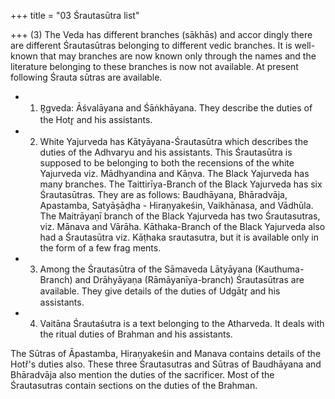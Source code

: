 +++
title = "03 Śrautasūtra list"

+++
(3) The Veda has different branches (sākhās) and accor dingly there are different Śrautasūtras belonging to different vedic branches. It is well-known that may branches are now known only through the names and the literature belonging to these branches is now not available. At present following Śrauta sūtras are available.

- 1) R̥gveda: Āśvalāyana and Śāṅkhāyana. They describe the duties of the Hotr̥ and his assistants.
- 2) White Yajurveda has Kātyāyana-Śrautasūtra which describes the duties of the Adhvaryu and his assistants. This Śrautasūtra is supposed to be belonging to both the recensions of the white Yajurveda viz. Mādhyandina and Kāṇva. The Black Yajurveda has many branches. The Taittirīya-Branch of the Black Yajurveda has six Śrautasūtras. They are as follows: Baudhāyana, Bhāradvāja, Apastamba, Satyāṣāḍha - Hiraṇyakeśin, Vaikhānasa, and Vādhūla. The Maitrāyaṇī branch of the Black Yajurveda has two Śrautasutras, viz. Mānava and Vārāha. Kāthaka-Branch of the Black Yajurveda also had a Śrautasūtra viz. Kāṭhaka srautasutra, but it is available only in the form of a few frag ments.
- 3) Among the Śrautasūtra of the Sāmaveda Lātyāyana (Kauthuma-Branch) and Drāhyāyaṇa (Rāmāyanīya-branch) Śrautasūtras are available. They give details of the duties of Udgātr̥ and his assistants.
- 4) Vaitāna Śrautaśutra is a text belonging to the Atharveda. It deals with the ritual duties of Brahman and his assistants.

The Sūtras of Āpastamba, Hiraṇyakeśin and Manava contains details of the Hotř's duties also. These three Śrautasutras and Sūtras of Baudhāyana and Bhāradvāja also mention the duties of the sacrificer. Most of the Śrautasutras contain sections on the duties of the Brahman.
